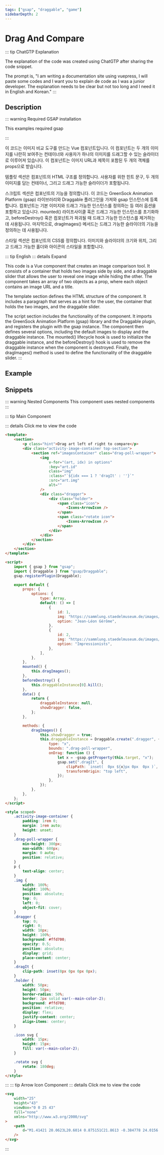 ```yaml
---
tags: ["gsap", "draggable", "game"]
sidebarDepth: 2
---
```


# Drag And Compare

::: tip ChatGTP Explanation

The explanation of the code was created using ChatGTP after sharing the code snippet.

The prompt is, "I am writing a documentation site using vuepress, I will paste some codes and I want you to explain de code as I was a junior developer. The explanation needs to be clear but not too long and I need it in English and Korean."
:::

## Description

::: warning Required GSAP installation

This examples required gsap

:::

이 코드는 이미지 비교 도구를 만드는 Vue 컴포넌트입니다. 이 컴포넌트는 두 개의 이미지를 나란히 보여주는 컨테이너와 사용자가 하나의 이미지를 드래그할 수 있는 슬라이더로 이루어져 있습니다. 이 컴포넌트는 이미지 URL과 제목이 포함된 두 개의 객체를 props으로 받습니다.

템플릿 섹션은 컴포넌트의 HTML 구조를 정의합니다. 사용자를 위한 힌트 문구, 두 개의 이미지를 담는 컨테이너, 그리고 드래그 가능한 슬라이더가 포함됩니다.

스크립트 섹션은 컴포넌트의 기능을 정의합니다. 이 코드는 GreenSock Animation Platform (gsap) 라이브러리와 Draggable 플러그인을 가져와 gsap 인스턴스에 등록합니다. 컴포넌트는 기본 이미지와 드래그 가능한 인스턴스를 정의하는 등 여러 옵션을 포함하고 있습니다. mounted() 라이프사이클 훅은 드래그 가능한 인스턴스를 초기화하고, beforeDestroy() 훅은 컴포넌트가 파괴될 때 드래그 가능한 인스턴스를 제거하는 데 사용됩니다. 마지막으로, dragImages() 메서드는 드래그 가능한 슬라이더의 기능을 정의하는 데 사용됩니다.

스타일 섹션은 컴포넌트의 CSS를 정의합니다. 이미지와 슬라이더의 크기와 위치, 그리고 드래그 가능한 홀더와 아이콘의 스타일을 포함합니다.

::: tip English
::: details Expand

This code is a Vue component that creates an image comparison tool. It consists of a container that holds two images side by side, and a draggable slider that allows the user to reveal one image while hiding the other. The component takes an array of two objects as a prop, where each object contains an image URL and a title.

The template section defines the HTML structure of the component. It includes a paragraph that serves as a hint for the user, the container that holds the two images, and the draggable slider.

The script section includes the functionality of the component. It imports the GreenSock Animation Platform (gsap) library and the Draggable plugin, and registers the plugin with the gsap instance. The component then defines several options, including the default images to display and the draggable instance. The mounted() lifecycle hook is used to initialize the draggable instance, and the beforeDestroy() hook is used to remove the draggable instance when the component is destroyed. Finally, the dragImages() method is used to define the functionality of the draggable slider.
:::

## Example

<ClientOnly>
<Draggable-DragAndCompare />
</ClientOnly>

## Snippets

::: warning Nested Components
This component uses nested components
:::

::: tip Main Component

::: details Click me to view the code

```html
<template>
    <section>
        <p class="hint">Drag art left of right to compare</p>
        <div class="activity-image-container top-section">
            <section ref="imagesContainer" class="drag-poll-wrapper">
                <img
                    v-for="(art, idx) in options"
                    :key="art.id"
                    class="img"
                    :class="`${idx === 1 ? 'dragIt' : ''}`"
                    :src="art.img"
                    alt=""
                />
                <div class="dragger">
                    <div class="holder">
                        <span class="icon">
                            <Icons-ArrowIcon />
                        </span>
                        <span class="rotate icon">
                            <Icons-ArrowIcon />
                        </span>
                    </div>
                </div>
            </section>
        </div>
    </section>
</template>

<script>
    import { gsap } from "gsap";
    import { Draggable } from "gsap/Draggable";
    gsap.registerPlugin(Draggable);

    export default {
        props: {
            options: {
                type: Array,
                default: () => [
                    {
                        id: 1,
                        img: "https://sammlung.staedelmuseum.de/images/102185/thumb-xl.jpg",
                        option: "Jean-Léon Gérôme",
                    },
                    {
                        id: 2,
                        img: "https://sammlung.staedelmuseum.de/images/3018/thumb-xl.jpg",
                        option: "Impressionists",
                    },
                ],
            },
        },
        mounted() {
            this.dragImages();
        },
        beforeDestroy() {
            this.draggableInstance[0].kill();
        },
        data() {
            return {
                draggableInstance: null,
                showDragger: false,
            };
        },

        methods: {
            dragImages() {
                this.showDragger = true;
                this.draggableInstance = Draggable.create(".dragger", {
                    type: "x",
                    bounds: ".drag-poll-wrapper",
                    onDrag: function () {
                        let x = -gsap.getProperty(this.target, "x");
                        gsap.set(".dragIt", {
                            clipPath: `inset(  0px ${x}px 0px  0px )`,
                            transformOrigin: "top left",
                        });
                    },
                });
            },
        },
    };
</script>

<style scoped>
    .activity-image-container {
        padding: 1rem 0;
        margin: 1rem auto;
        height: unset;
    }
    .drag-poll-wrapper {
        min-height: 300px;
        max-width: 600px;
        margin: 0 auto;
        position: relative;
    }
    p {
        text-align: center;
    }
    .img {
        width: 100%;
        height: 100%;
        position: absolute;
        top: 0;
        left: 0;
        object-fit: cover;
    }
    .dragger {
        top: 0;
        right: 0;
        width: 10px;
        height: 100%;
        background: #ffd700;
        opacity: 0.5;
        position: absolute;
        display: grid;
        place-content: center;
    }
    .dragIt {
        clip-path: inset(0px 0px 0px 0px);
    }
    .holder {
        width: 50px;
        height: 50px;
        border-radius: 50%;
        border: 2px solid var(--main-color-2);
        background: #ffd700;
        position: relative;
        display: flex;
        justify-content: center;
        align-items: center;
    }

    .icon svg {
        width: 15px;
        height: 15px;
        fill: var(--main-color-2);
    }

    .rotate svg {
        rotate: 180deg;
    }
</style>
```

:::
::: tip Arrow Icon Component
::: details Click me to view the code

```html
<svg
    width="25"
    height="43"
    viewBox="0 0 25 43"
    fill="none"
    xmlns="http://www.w3.org/2000/svg"
>
    <path
        d="M1.41421 20.0623L20.6014 0.875151C21.8613 -0.384778 24.0156 0.507553 24.0156 2.28936V40.6638C24.0156 42.4456 21.8613 43.3379 20.6014 42.078L1.41421 22.8908C0.633165 22.1097 0.633165 20.8434 1.41421 20.0623Z"
    />
</svg>
```

:::
